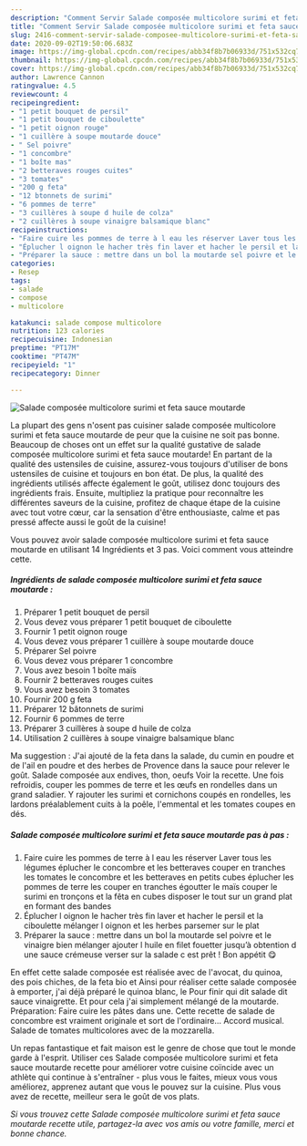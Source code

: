 ```yaml
---
description: "Comment Servir Salade composée multicolore surimi et feta sauce moutarde"
title: "Comment Servir Salade composée multicolore surimi et feta sauce moutarde"
slug: 2416-comment-servir-salade-composee-multicolore-surimi-et-feta-sauce-moutarde
date: 2020-09-02T19:50:06.683Z
image: https://img-global.cpcdn.com/recipes/abb34f8b7b06933d/751x532cq70/salade-composee-multicolore-surimi-et-feta-sauce-moutarde-photo-principale-de-la-recette.jpg
thumbnail: https://img-global.cpcdn.com/recipes/abb34f8b7b06933d/751x532cq70/salade-composee-multicolore-surimi-et-feta-sauce-moutarde-photo-principale-de-la-recette.jpg
cover: https://img-global.cpcdn.com/recipes/abb34f8b7b06933d/751x532cq70/salade-composee-multicolore-surimi-et-feta-sauce-moutarde-photo-principale-de-la-recette.jpg
author: Lawrence Cannon
ratingvalue: 4.5
reviewcount: 4
recipeingredient:
- "1 petit bouquet de persil"
- "1 petit bouquet de ciboulette"
- "1 petit oignon rouge"
- "1 cuillère à soupe moutarde douce"
- " Sel poivre"
- "1 concombre"
- "1 boîte mas"
- "2 betteraves rouges cuites"
- "3 tomates"
- "200 g feta"
- "12 btonnets de surimi"
- "6 pommes de terre"
- "3 cuillères à soupe d huile de colza"
- "2 cuillères à soupe vinaigre balsamique blanc"
recipeinstructions:
- "Faire cuire les pommes de terre à l eau les réserver Laver tous les légumes éplucher le concombre et les betteraves couper en tranches les tomates le concombre et les betteraves en petits cubes éplucher les pommes de terre les couper en tranches égoutter le maïs couper le surimi en tronçons et la fêta en cubes disposer le tout sur un grand plat en formant des bandes"
- "Éplucher l oignon le hacher très fin laver et hacher le persil et la ciboulette mélanger l oignon et les herbes parsemer sur le plat"
- "Préparer la sauce : mettre dans un bol la moutarde sel poivre et le vinaigre bien mélanger ajouter l huile en filet fouetter jusqu’à obtention d une sauce crémeuse verser sur la salade c est prêt ! Bon appétit 😋"
categories:
- Resep
tags:
- salade
- compose
- multicolore

katakunci: salade compose multicolore 
nutrition: 123 calories
recipecuisine: Indonesian
preptime: "PT17M"
cooktime: "PT47M"
recipeyield: "1"
recipecategory: Dinner

---
```



![Salade composée multicolore surimi et feta sauce moutarde](https://img-global.cpcdn.com/recipes/abb34f8b7b06933d/751x532cq70/salade-composee-multicolore-surimi-et-feta-sauce-moutarde-photo-principale-de-la-recette.jpg)

La plupart des gens n'osent pas cuisiner salade composée multicolore surimi et feta sauce moutarde de peur que la cuisine ne soit pas bonne. Beaucoup de choses ont un effet sur la qualité gustative de salade composée multicolore surimi et feta sauce moutarde! En partant de la qualité des ustensiles de cuisine, assurez-vous toujours d'utiliser de bons ustensiles de cuisine et toujours en bon état. De plus, la qualité des ingrédients utilisés affecte également le goût, utilisez donc toujours des ingrédients frais. Ensuite, multipliez la pratique pour reconnaître les différentes saveurs de la cuisine, profitez de chaque étape de la cuisine avec tout votre cœur, car la sensation d'être enthousiaste, calme et pas pressé affecte aussi le goût de la cuisine!

<!--inarticleads1-->

Vous pouvez avoir salade composée multicolore surimi et feta sauce moutarde en utilisant 14 Ingrédients et 3 pas. Voici comment vous atteindre cette.

##### Ingrédients de salade composée multicolore surimi et feta sauce moutarde :

1. Préparer 1 petit bouquet de persil
1. Vous devez vous préparer 1 petit bouquet de ciboulette
1. Fournir 1 petit oignon rouge
1. Vous devez vous préparer 1 cuillère à soupe moutarde douce
1. Préparer  Sel poivre
1. Vous devez vous préparer 1 concombre
1. Vous avez besoin 1 boîte maïs
1. Fournir 2 betteraves rouges cuites
1. Vous avez besoin 3 tomates
1. Fournir 200 g feta
1. Préparer 12 bâtonnets de surimi
1. Fournir 6 pommes de terre
1. Préparer 3 cuillères à soupe d huile de colza
1. Utilisation 2 cuillères à soupe vinaigre balsamique blanc


Ma suggestion : J&#39;ai ajouté de la feta dans la salade, du cumin en poudre et de l&#39;ail en poudre et des herbes de Provence dans la sauce pour relever le goût. Salade composée aux endives, thon, oeufs Voir la recette. Une fois refroidis, couper les pommes de terre et les œufs en rondelles dans un grand saladier. Y rajouter les surimi et cornichons coupés en rondelles, les lardons préalablement cuits à la poêle, l&#39;emmental et les tomates coupes en dés. 

<!--inarticleads2-->

##### Salade composée multicolore surimi et feta sauce moutarde pas à pas :

1. Faire cuire les pommes de terre à l eau les réserver Laver tous les légumes éplucher le concombre et les betteraves couper en tranches les tomates le concombre et les betteraves en petits cubes éplucher les pommes de terre les couper en tranches égoutter le maïs couper le surimi en tronçons et la fêta en cubes disposer le tout sur un grand plat en formant des bandes
1. Éplucher l oignon le hacher très fin laver et hacher le persil et la ciboulette mélanger l oignon et les herbes parsemer sur le plat
1. Préparer la sauce : mettre dans un bol la moutarde sel poivre et le vinaigre bien mélanger ajouter l huile en filet fouetter jusqu’à obtention d une sauce crémeuse verser sur la salade c est prêt ! Bon appétit 😋


En effet cette salade composée est réalisée avec de l&#39;avocat, du quinoa, des pois chiches, de la feta bio et Ainsi pour réaliser cette salade composée à emporter, j&#39;ai déjà préparé le quinoa blanc, le Pour finir qui dit salade dit sauce vinaigrette. Et pour cela j&#39;ai simplement mélangé de la moutarde. Préparation: Faire cuire les pâtes dans une. Cette recette de salade de concombre est vraiment originale et sort de l&#39;ordinaire… Accord musical. Salade de tomates multicolores avec de la mozzarella. 

<!--inarticleads1-->

<p>
Un repas fantastique et fait maison est le genre de chose que tout le monde garde à l'esprit. Utiliser ces Salade composée multicolore surimi et feta sauce moutarde recette pour améliorer votre cuisine coïncide avec un athlète qui continue à s'entraîner - plus vous le faites, mieux vous vous améliorez, apprenez autant que vous le pouvez sur la cuisine. Plus vous avez de recette, meilleur sera le goût de vos plats.
</p>

<p>
<i>Si vous trouvez cette Salade composée multicolore surimi et feta sauce moutarde recette utile, partagez-la avec vos amis ou votre famille, merci et bonne chance.</i>
</p>
